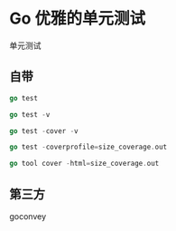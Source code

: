 # Go 优雅的单元测试


单元测试

<!--more-->

## 自带

```go
go test
```

```go
go test -v
```

```go
go test -cover -v
```

```go
go test -coverprofile=size_coverage.out
```

```go
go tool cover -html=size_coverage.out
```

## 第三方

goconvey
